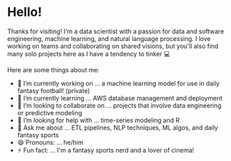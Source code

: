 # Hello!

Thanks for visiting! I'm a data scientist with a passion for data and software engineering, machine learning, and natural language processing. I love working on teams and collaborating on shared visions, but you'll also find many solo projects here as I have a tendency to tinker 💻

Here are some things about me:

- 🔭 I’m currently working on ... a machine learning model for use in daily fantasy football! (private)
- 🌱 I’m currently learning ... AWS database management and deployment
- 👯 I’m looking to collaborate on ... projects that involve data engineering or predictive modeling
- 🤔 I’m looking for help with ... time-series modeling and R
- 💬 Ask me about ... ETL pipelines, NLP techniques, ML algos, and daily fantasy sports
- 😄 Pronouns: ... he/him
- ⚡ Fun fact: ... I'm a fantasy sports nerd and a lover of cinema!
